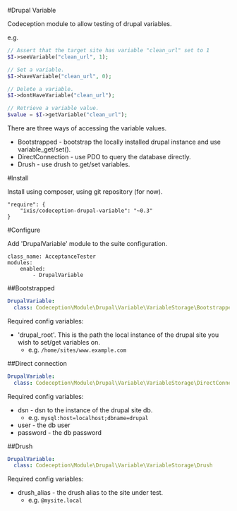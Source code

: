 #Drupal Variable

Codeception module to allow testing of drupal variables.

e.g.

```php
// Assert that the target site has variable "clean_url" set to 1
$I->seeVariable("clean_url", 1);

// Set a variable.
$I->haveVariable("clean_url", 0);

// Delete a variable.
$I->dontHaveVariable("clean_url");

// Retrieve a variable value.
$value = $I->getVariable("clean_url");
```

There are three ways of accessing the variable values.

* Bootstrapped - bootstrap the locally installed drupal instance and use variable_get/set().
* DirectConnection - use PDO to query the database directly.
* Drush - use drush to get/set variables.

#Install

Install using composer, using git repository (for now).

```
"require": {
    "ixis/codeception-drupal-variable": "~0.3"
}
```
#Configure

Add 'DrupalVariable' module to the suite configuration.

```
class_name: AcceptanceTester
modules:
    enabled:
        - DrupalVariable
```

##Bootstrapped

```yaml
DrupalVariable:
  class: Codeception\Module\Drupal\Variable\VariableStorage\Bootstrapped
```

Required config variables:

* 'drupal_root'. This is the path the local instance of the drupal site you wish to set/get variables on.
  * e.g. `/home/sites/www.example.com`

##Direct connection

```yaml
DrupalVariable:
  class: Codeception\Module\Drupal\Variable\VariableStorage\DirectConnection
```

Required config variables:

* dsn - dsn to the instance of the drupal site db.
  * e.g. `mysql:host=localhost;dbname=drupal`
* user - the db user
* password - the db password

##Drush

```yaml
DrupalVariable:
  class: Codeception\Module\Drupal\Variable\VariableStorage\Drush
```

Required config variables:

* drush_alias - the drush alias to the site under test.
  * e.g. `@mysite.local`
